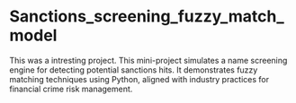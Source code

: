 # Sanctions_screening_fuzzy_match_model
This was a intresting project. This mini-project simulates a name screening engine for detecting potential sanctions hits. It demonstrates fuzzy matching techniques using Python, aligned with industry practices for financial crime risk management.
